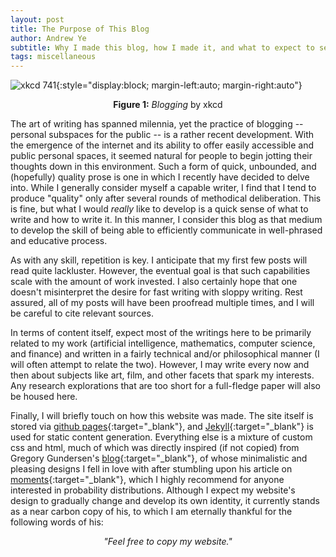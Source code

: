 ```yaml
---
layout: post
title: The Purpose of This Blog
author: Andrew Ye
subtitle: Why I made this blog, how I made it, and what to expect to see.
tags: miscellaneous
---
```

![xkcd 741](https://imgs.xkcd.com/comics/blogging.png){:style="display:block; margin-left:auto; margin-right:auto"}
<p style="text-align: center"><span style="font-weight: bold">Figure 1:</span> <span style="font-style: italic">Blogging</span>  by xkcd</p>

The art of writing has spanned milennia, yet the practice of blogging -- personal subspaces for the public -- is a rather recent development. With the emergence of the internet and its ability to offer easily accessible and public personal spaces, it seemed natural for people to begin jotting their thoughts down in this environment. Such a form of quick, unbounded, and (hopefully) quality prose is one in which I recently have decided to delve into. While I generally consider myself a capable writer, I find that I tend to produce "quality" only after several rounds of methodical deliberation. This is fine, but what I would *really* like to develop is a quick sense of what to write and how to write it. In this manner, I consider this blog as that medium to develop the skill of being able to efficiently communicate in well-phrased and educative process.

As with any skill, repetition is key. I anticipate that my first few posts will read quite lackluster. However, the eventual goal is that such capabilities scale with the amount of work invested. I also certainly hope that one doesn't misinterpret the desire for fast writing with sloppy writing. Rest assured, all of my posts will have been proofread multiple times, and I will be careful to cite relevant sources.

In terms of content itself, expect most of the writings here to be primarily related to my work (artificial intelligence, mathematics, computer science, and finance) and written in a fairly technical and/or philosophical manner (I will often attempt to relate the two). However, I may write every now and then about subjects like art, film, and other facets that spark my interests. Any research explorations that are too short for a full-fledge paper will also be housed here.

Finally, I will briefly touch on how this website was made. The site itself is stored via [github pages](https://pages.github.com/){:target="_blank"}, and [Jekyll](https://jekyllrb.com/){:target="_blank"} is used for static content generation. Everything else is a mixture of custom css and html, much of which was directly inspired (if not copied) from Gregory Gundersen's [blog](https://gregorygundersen.com/){:target="_blank"}, of whose minimalistic and pleasing designs I fell in love with after stumbling upon his article on [moments](https://gregorygundersen.com/blog/2020/04/11/moments/){:target="_blank"}, which I highly recommend for anyone interested in probability distributions. Although I expect my website's design to gradually change and develop its own identity, it currently stands as a near carbon copy of his, to which I am eternally thankful for the following words of his:
<p style="text-align: center; font-style: italic">"Feel free to copy my website."</p>
